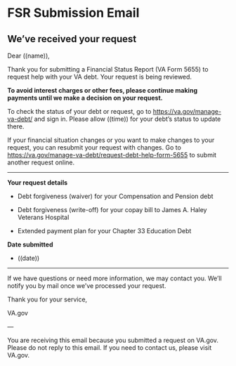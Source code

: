 # FSR Submission Email

## We’ve received your request

Dear ((name)),

Thank you for submitting a Financial Status Report (VA Form 5655) to request help with your VA debt. Your request is being reviewed. 

**To avoid interest charges or other fees, please continue making payments until we make a decision on your request.**

To check the status of your debt or request, go to https://va.gov/manage-va-debt/ and sign in. Please allow ((time)) for your debt’s status to update there.

If your financial situation changes or you want to make changes to your request, you can resubmit your request with changes. Go to https://va.gov/manage-va-debt/request-debt-help-form-5655 to submit another request online. 

------

**Your request details**

- Debt forgiveness (waiver) for your Compensation and Pension debt

- Debt forgiveness (write-off) for your copay bill to James A. Haley Veterans Hospital

- Extended payment plan for your Chapter 33 Education Debt

**Date submitted**

- ((date))

------

If we have questions or need more information, we may contact you. We’ll notify you by mail once we’ve processed your request.

Thank you for your service,

VA.gov

—

You are receiving this email because you submitted a request on VA.gov. Please do not reply to this email. If you need to contact us, please visit VA.gov. 
